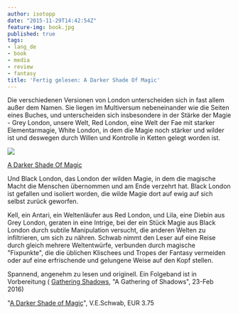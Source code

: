 ```yaml
---
author: isotopp
date: "2015-11-29T14:42:54Z"
feature-img: book.jpg
published: true
tags:
- lang_de
- book
- media
- review
- fantasy
title: 'Fertig gelesen: A Darker Shade Of Magic'
---
```

Die verschiedenen Versionen von London unterscheiden sich in fast allem außer dem Namen. Sie liegen im Multiversum nebeneinander wie die Seiten eines Buches, und unterscheiden sich insbesondere in der Stärke der Magie - Grey London, unsere Welt, Red London, eine Welt der Fae mit starker Elementarmagie, White London, in dem die Magie noch stärker und wilder ist und deswegen durch Willen und Kontrolle in Ketten gelegt worden ist.

[![](https://blog.koehntopp.info/uploads/2015/11/shadows.jpg)](https://www.amazon.de/Darker-Shade-Magic-V-E-Schwab-ebook/dp/B00SEU9TZK)

[A Darker Shade Of Magic](https://www.amazon.de/Darker-Shade-Magic-V-E-Schwab-ebook/dp/B00SEU9TZK)

Und Black London, das London der wilden Magie, in dem die magische Macht die Menschen übernommen und am Ende verzehrt hat. Black London ist gefallen und isoliert worden, die wilde Magie dort auf ewig auf sich selbst zurück geworfen.

Kell, ein Antari, ein Weltenläufer aus Red London, und Lila, eine Diebin aus Grey London, geraten in eine Intrige, bei der ein Stück Magie aus Black London durch subtile Manipulation versucht, die anderen Welten zu infiltrieren, um sich zu nähren. Schwab nimmt den Leser auf eine Reise durch gleich mehrere Weltentwürfe, verbunden durch magische "Fixpunkte", die die üblichen Klischees und Tropes der Fantasy vermeiden oder auf eine erfrischende und gelungene Weise auf den Kopf stellen.

Spannend, angenehm zu lesen und originell. Ein Folgeband ist in Vorbereitung (
[Gathering Shadows](https://www.amazon.de/Gathering-Shadows-V-E-Schwab-ebook/dp/B00WDVL07Q), "A Gathering of Shadows", 23-Feb 2016)

"[A Darker Shade of Magic](https://www.amazon.de/Darker-Shade-Magic-V-E-Schwab-ebook/dp/B00SEU9TZK)", V.E.Schwab, EUR 3.75
